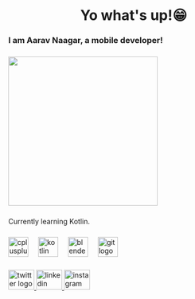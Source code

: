 <h1 align="center">Yo what's up!😁</h1>

###

<h3 align="left">I am Aarav Naagar, a mobile developer!</h3>

###

<div align="left">
  <img height="300" src="https://i.giphy.com/media/v1.Y2lkPTc5MGI3NjExMHcyMHkxYnE0M2I2ZXhnN3k3MGxrcXhjNnFzaW1ydDI2bGVzb3p6ZSZlcD12MV9pbnRlcm5hbF9naWZfYnlfaWQmY3Q9Zw/dUkXrsOjtr5iC9HUcW/giphy.mp4"  />
</div>

###

<p align="left">Currently learning Kotlin.</p>

###

<div align="left">
  <img src="https://cdn.jsdelivr.net/gh/devicons/devicon/icons/cplusplus/cplusplus-original.svg" height="40" alt="cplusplus logo"  />
  <img width="12" />
  <img src="https://cdn.jsdelivr.net/gh/devicons/devicon/icons/kotlin/kotlin-original.svg" height="40" alt="kotlin logo"  />
  <img width="12" />
  <img src="https://cdn.jsdelivr.net/gh/devicons/devicon/icons/blender/blender-original.svg" height="40" alt="blender logo"  />
  <img width="12" />
  <img src="https://cdn.jsdelivr.net/gh/devicons/devicon/icons/git/git-original.svg" height="40" alt="git logo"  />
</div>

###

<div align="left">
  <a href="https://x.com/MeZee_MeZe" target="_blank">
    <img src="https://raw.githubusercontent.com/maurodesouza/profile-readme-generator/master/src/assets/icons/social/twitter/default.svg" width="52" height="40" alt="twitter logo"  />
  </a>
  <a href="https://www.linkedin.com/in/aarav-naagar-0a354a321/" target="_blank">
    <img src="https://raw.githubusercontent.com/maurodesouza/profile-readme-generator/master/src/assets/icons/social/linkedin/default.svg" width="52" height="40" alt="linkedin logo"  />
  </a>
  <a href="https://www.instagram.com/wreckmezee/" target="_blank">
    <img src="https://raw.githubusercontent.com/maurodesouza/profile-readme-generator/master/src/assets/icons/social/instagram/default.svg" width="52" height="40" alt="instagram logo"  />
  </a>
</div>

###
